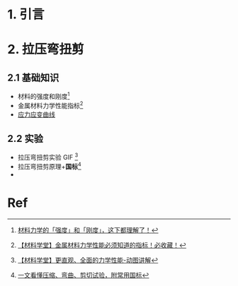 # 1. 引言 


# 2. 拉压弯扭剪
## 2.1 基础知识 
- 材料的强度和刚度[^1]
- 金属材料力学性能指标[^2]
- [ 应力应变曲线](https://mp.weixin.qq.com/s/PObjVM7sxdQbDbmllw_hHQ)


## 2.2 实验
- 拉压弯扭剪实验 GIF [^3]
- 拉压弯扭剪原理+**国标**[^4]
- 
# Ref 
[^1]: [材料力学的「强度」和「刚度」，这下都理解了！](https://mp.weixin.qq.com/s/xb0fZUvKzaOwo0Clqh7EdA)
[^2]: [【材料学堂】金属材料力学性能必须知道的指标！必收藏！](https://mp.weixin.qq.com/s/ZDke9hlsYclXs-psd-lwEA)
[^3]: [【材料学堂】更直观、全面的力学性能-动图讲解](https://mp.weixin.qq.com/s/jyb4dyewh1ZDd2qy39AXNQ)

[^4]: [一文看懂压缩、弯曲、剪切试验，附常用国标](https://mp.weixin.qq.com/s/BvxRAWo85wXwSmUBVq27fw)

